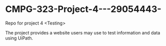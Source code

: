 # CMPG-323-Project-4---29054443-
Repo for project 4 &lt;Testing>

The project provides a website users may use to test information and data using UiPath.
